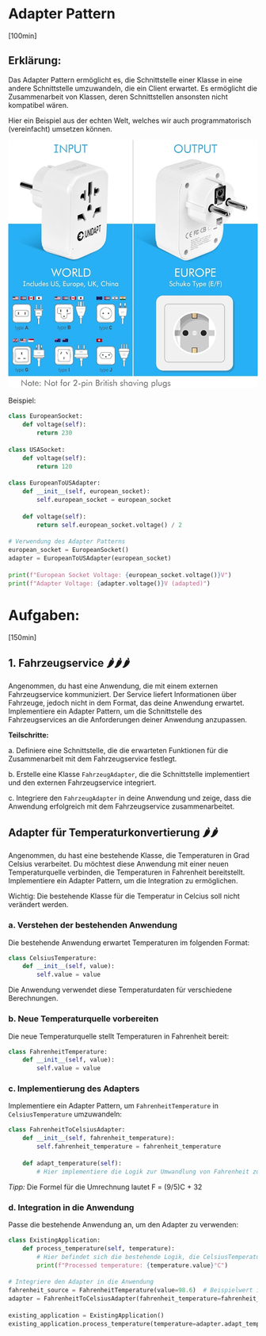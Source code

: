 # Adapter Pattern
[100min]

## Erklärung:

Das Adapter Pattern ermöglicht es, die Schnittstelle einer Klasse in eine andere Schnittstelle umzuwandeln, die ein Client erwartet. Es ermöglicht die Zusammenarbeit von Klassen, deren Schnittstellen ansonsten nicht kompatibel wären.

Hier ein Beispiel aus der echten Welt, welches wir auch programmatorisch (vereinfacht) umsetzen können.

![Sockets](res/sockets.jpg)

Beispiel:

```python
class EuropeanSocket:
    def voltage(self):
        return 230

class USASocket:
    def voltage(self):
        return 120

class EuropeanToUSAdapter:
    def __init__(self, european_socket):
        self.european_socket = european_socket

    def voltage(self):
        return self.european_socket.voltage() / 2

# Verwendung des Adapter Patterns
european_socket = EuropeanSocket()
adapter = EuropeanToUSAdapter(european_socket)

print(f"European Socket Voltage: {european_socket.voltage()}V")
print(f"Adapter Voltage: {adapter.voltage()}V (adapted)")
```


# Aufgaben:
[150min]

## 1. Fahrzeugservice 🌶️️🌶️️🌶️️

Angenommen, du hast eine Anwendung, die mit einem externen Fahrzeugservice kommuniziert. Der Service liefert Informationen über Fahrzeuge, jedoch nicht in dem Format, das deine Anwendung erwartet. Implementiere ein Adapter Pattern, um die Schnittstelle des Fahrzeugservices an die Anforderungen deiner Anwendung anzupassen.

**Teilschritte:**

a. Definiere eine Schnittstelle, die die erwarteten Funktionen für die Zusammenarbeit mit dem Fahrzeugservice festlegt.

b. Erstelle eine Klasse `FahrzeugAdapter`, die die Schnittstelle implementiert und den externen Fahrzeugservice integriert.

c. Integriere den `FahrzeugAdapter` in deine Anwendung und zeige, dass die Anwendung erfolgreich mit dem Fahrzeugservice zusammenarbeitet.

## Adapter für Temperaturkonvertierung 🌶️️🌶️️

Angenommen, du hast eine bestehende Klasse, die Temperaturen in Grad Celsius verarbeitet. Du möchtest diese Anwendung mit einer neuen Temperaturquelle verbinden, die Temperaturen in Fahrenheit bereitstellt. 
Implementiere ein Adapter Pattern, um die Integration zu ermöglichen.

Wichtig: Die bestehende Klasse für die Temperatur in Celcius soll nicht verändert werden.

### a. Verstehen der bestehenden Anwendung

Die bestehende Anwendung erwartet Temperaturen im folgenden Format:

```python
class CelsiusTemperature:
    def __init__(self, value):
        self.value = value
```

Die Anwendung verwendet diese Temperaturdaten für verschiedene Berechnungen.

### b. Neue Temperaturquelle vorbereiten

Die neue Temperaturquelle stellt Temperaturen in Fahrenheit bereit:

```python
class FahrenheitTemperature:
    def __init__(self, value):
        self.value = value
```

### c. Implementierung des Adapters

Implementiere ein Adapter Pattern, um `FahrenheitTemperature` in `CelsiusTemperature` umzuwandeln:

```python
class FahrenheitToCelsiusAdapter:
    def __init__(self, fahrenheit_temperature):
        self.fahrenheit_temperature = fahrenheit_temperature

    def adapt_temperature(self):
        # Hier implementiere die Logik zur Umwandlung von Fahrenheit zu Celsius
```

_Tipp:_ Die Formel für die Umrechnung lautet F = (9/5)C + 32


### d. Integration in die Anwendung

Passe die bestehende Anwendung an, um den Adapter zu verwenden:

```python
class ExistingApplication:
    def process_temperature(self, temperature):
        # Hier befindet sich die bestehende Logik, die CelsiusTemperature erwartet
        print(f"Processed temperature: {temperature.value}°C")

# Integriere den Adapter in die Anwendung
fahrenheit_source = FahrenheitTemperature(value=98.6)  # Beispielwert in Fahrenheit
adapter = FahrenheitToCelsiusAdapter(fahrenheit_temperature=fahrenheit_source)

existing_application = ExistingApplication()
existing_application.process_temperature(temperature=adapter.adapt_temperature())
```
